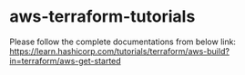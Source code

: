 # aws-terraform-tutorials
Please follow the complete documentations from below link:
https://learn.hashicorp.com/tutorials/terraform/aws-build?in=terraform/aws-get-started
